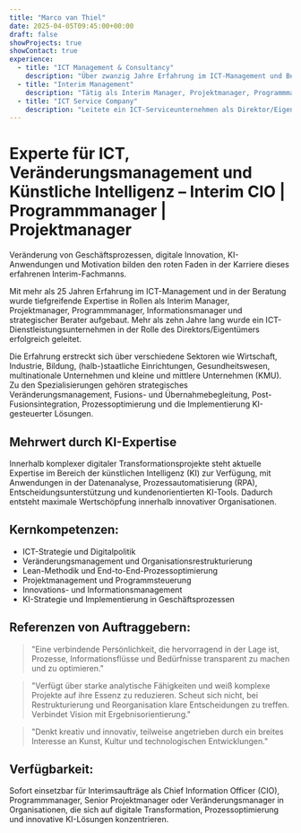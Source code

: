 ```yaml
---
title: "Marco van Thiel"
date: 2025-04-05T09:45:00+00:00
draft: false
showProjects: true
showContact: true
experience:
  - title: "ICT Management & Consultancy"
    description: "Über zwanzig Jahre Erfahrung im ICT-Management und Beratung"
  - title: "Interim Management"
    description: "Tätig als Interim Manager, Projektmanager, Programmmanager, Informationsmanager und strategischer Berater"
  - title: "ICT Service Company"
    description: "Leitete ein ICT-Serviceunternehmen als Direktor/Eigentümer für 10 Jahre"
---
```


# Experte für ICT, Veränderungsmanagement und Künstliche Intelligenz – Interim CIO | Programmmanager | Projektmanager

Veränderung von Geschäftsprozessen, digitale Innovation, KI-Anwendungen und Motivation bilden den roten Faden in der Karriere dieses erfahrenen Interim-Fachmanns.

Mit mehr als 25 Jahren Erfahrung im ICT-Management und in der Beratung wurde tiefgreifende Expertise in Rollen als Interim Manager, Projektmanager, Programmmanager, Informationsmanager und strategischer Berater aufgebaut. Mehr als zehn Jahre lang wurde ein ICT-Dienstleistungsunternehmen in der Rolle des Direktors/Eigentümers erfolgreich geleitet.

Die Erfahrung erstreckt sich über verschiedene Sektoren wie Wirtschaft, Industrie, Bildung, (halb-)staatliche Einrichtungen, Gesundheitswesen, multinationale Unternehmen und kleine und mittlere Unternehmen (KMU). Zu den Spezialisierungen gehören strategisches Veränderungsmanagement, Fusions- und Übernahmebegleitung, Post-Fusionsintegration, Prozessoptimierung und die Implementierung KI-gesteuerter Lösungen.

## Mehrwert durch KI-Expertise

Innerhalb komplexer digitaler Transformationsprojekte steht aktuelle Expertise im Bereich der künstlichen Intelligenz (KI) zur Verfügung, mit Anwendungen in der Datenanalyse, Prozessautomatisierung (RPA), Entscheidungsunterstützung und kundenorientierten KI-Tools. Dadurch entsteht maximale Wertschöpfung innerhalb innovativer Organisationen.

## Kernkompetenzen:

* ICT-Strategie und Digitalpolitik
* Veränderungsmanagement und Organisationsrestrukturierung
* Lean-Methodik und End-to-End-Prozessoptimierung
* Projektmanagement und Programmsteuerung
* Innovations- und Informationsmanagement
* KI-Strategie und Implementierung in Geschäftsprozessen

## Referenzen von Auftraggebern:

> "Eine verbindende Persönlichkeit, die hervorragend in der Lage ist, Prozesse, Informationsflüsse und Bedürfnisse transparent zu machen und zu optimieren."

> "Verfügt über starke analytische Fähigkeiten und weiß komplexe Projekte auf ihre Essenz zu reduzieren. Scheut sich nicht, bei Restrukturierung und Reorganisation klare Entscheidungen zu treffen. Verbindet Vision mit Ergebnisorientierung."

> "Denkt kreativ und innovativ, teilweise angetrieben durch ein breites Interesse an Kunst, Kultur und technologischen Entwicklungen."

## Verfügbarkeit:

Sofort einsetzbar für Interimsaufträge als Chief Information Officer (CIO), Programmmanager, Senior Projektmanager oder Veränderungsmanager in Organisationen, die sich auf digitale Transformation, Prozessoptimierung und innovative KI-Lösungen konzentrieren.
